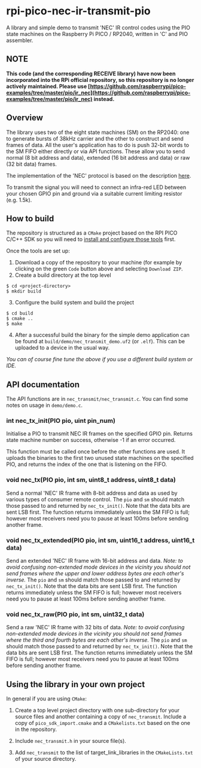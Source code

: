 # rpi-pico-nec-ir-transmit-pio
A library and simple demo to transmit 'NEC' IR control codes using the PIO state machines on the Raspberry Pi PICO / RP2040, written in 'C' and PIO assembler.

## NOTE
**This code (and the corresponding RECEIVE library) have now been incorporated into the RPi official repository, so this repository is no longer actively maintained. Please use [https://github.com/raspberrypi/pico-examples/tree/master/pio/ir_nec](https://github.com/raspberrypi/pico-examples/tree/master/pio/ir_nec) instead.**

## Overview
The library uses two of the eight state machines (SM) on the RP2040: one to generate bursts of 38kHz carrier and the other to construct and send frames of data.
All the user's application has to do is push 32-bit words to the SM FIFO either directly or via API functions. These allow you to send normal (8 bit address and
data), extended (16 bit address and data) or raw (32 bit data) frames.

The implementation of the 'NEC' protocol is based on the description [here](https://techdocs.altium.com/display/FPGA/NEC+Infrared+Transmission+Protocol).

To transmit the signal you will need to connect an infra-red LED between your chosen GPIO pin and ground via a suitable current limiting resistor (e.g. 1.5k).

## How to build
The repository is structured as a `CMake` project based on the RPI PICO C/C++ SDK so you will need to 
[install and configure those tools](https://datasheets.raspberrypi.org/pico/getting-started-with-pico.pdf) first.

Once the tools are set up:

1. Download a copy of the repository to your machine (for example by clicking on the green `Code` button above and selecting `Download ZIP`.
2. Create a build directory at the top level

```
$ cd <project-directory>
$ mkdir build
```

3. Configure the build system and build the project

```
$ cd build
$ cmake ..
$ make
```

4. After a successful build the binary for the simple demo application can be found at `build/demo/nec_transmit_demo.uf2` (or `.elf`). This can be uploaded to
a device in the usual way.

_You can of course fine tune the above if you use a different build system or IDE._

## API documentation
The API functions are in `nec_transmit/nec_transmit.c`. You can find some notes on usage in `demo/demo.c`.

### int nec_tx_init(PIO pio, uint pin_num)
Initialise a PIO to transmit NEC IR frames on the specified GPIO pin.
Returns state machine number on success, otherwise -1 if an error occurred.

This function must be called once before the other functions are used. It uploads the binaries to the first two unused state machines on the specified PIO,
and returns the index of the one that is listening on the FIFO.

### void nec_tx(PIO pio, int sm, uint8_t address, uint8_t data)
Send a normal 'NEC' IR frame with 8-bit address and data as used by various types of consumer remote control.
The `pio` and `sm` should match those passed to and returned by `nec_tx_init()`.
Note that the data bits are sent LSB first.
The function returns immediately unless the SM FIFO is full; however most receivers need you to pause at least 100ms before sending another frame.

### void nec_tx_extended(PIO pio, int sm, uint16_t address, uint16_t data)
Send an extended 'NEC' IR frame with 16-bit address and data.
_Note: to avoid confusing non-extended mode devices in the vicinity you should not send frames where the upper and lower address bytes are each other's inverse._
The `pio` and `sm` should match those passed to and returned by `nec_tx_init()`.
Note that the data bits are sent LSB first.
The function returns immediately unless the SM FIFO is full; however most receivers need you to pause at least 100ms before sending another frame.

### void nec_tx_raw(PIO pio, int sm, uint32_t data)
Send a raw 'NEC' IR frame with 32 bits of data.
_Note: to avoid confusing non-extended mode devices in the vicinity you should not send frames where the third and fourth bytes are each other's inverse._
The `pio` and `sm` should match those passed to and returned by `nec_tx_init()`.
Note that the data bits are sent LSB first.
The function returns immediately unless the SM FIFO is full; however most receivers need you to pause at least 100ms before sending another frame.

## Using the library in your own project
In general if you are using `CMake`:

1. Create a top level project directory with one sub-directory for your source files and another containing a copy of `nec_transmit`. Include a copy of
 `pico_sdk_import.cmake` and a `CMakelists.txt` based on the one in the repository.

1. Include `nec_transmit.h` in your source file(s).

1. Add `nec_transmit` to the list of target_link_libraries in the `CMakeLists.txt` of your source directory.
